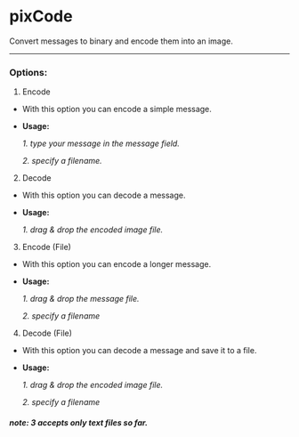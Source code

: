 # pixCode
Convert messages to binary and encode them into an image.

---
### Options:
1. Encode
- With this option you can encode a simple message.
- **Usage:**

    *1. type your message in the message field.*
    
    *2. specify a filename.*



2. Decode
- With this option you can decode a message.
- **Usage:**

    *1. drag & drop the encoded image file.*



3. Encode (File)
- With this option you can encode a longer message.
- **Usage:**

    *1. drag & drop the message file.*
    
    *2. specify a filename*



4. Decode (File)
- With this option you can decode a message and save it to a file.
- **Usage:**

    *1. drag & drop the encoded image file.*
    
    *2. specify a filename*



##### note: 3 accepts only text files so far.
